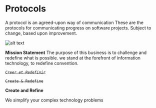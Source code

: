 # Protocols
A protocol is an agreed-upon way of communication
These are the protocols for communicating progress on software projects.
Subject to change, based upon improvement.


![alt text][logo]

[logo]: http://www.wallquotes.com/sites/default/files/styles/uc_canvas/public/arts0164-94.png?itok=XruZUAfU "Trésor, Creer et Définir"



**Mission Statement**
The purpose of this business is to challenge and redefine what is possible.  we stand at the forefront of information technology, to redefine convention.



*~~`Creer et Redefinir`~~*

~~`Create & Redefine`~~

**Create and Refine**



We simplify your complex technology problems
